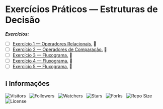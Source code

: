 <!-- Título -->
# Exercícios Práticos — Estruturas de Decisão

***Exercícios:***

* [ ] [Exercício 1 — Operadores Relacionais.](https://github.com/Devsgeeknerd/exe-1-ope-rel-exe-pra-est-dec-bas) &#128679;
* [ ] [Exercício 2 — Operadores de Comparação.](https://github.com/exe-2-ope-com-exe-pra-est-dec-bas) &#128679;
* [ ] [Exercício 3 — Fluxograma.](https://github.com/Devsgeeknerd/exe-3-flu-est-pra-est-dec-bas) &#128679;
* [ ] [Exercício 4 — Fluxograma.](https://github.com/Devsgeeknerd/exe-4-flu-est-pra-est-dec-bas) &#128679;
* [ ] [Exercício 5 — Fluxograma.](https://github.com/Devsgeeknerd/exe-5-flu-est-pra-est-dec-bas) &#128679;

<!-- Informações -->
## &#8505; Informações

![Visitors](https://api.visitorbadge.io/api/visitors?path=Devsgeeknerd%2Fexe-pra-est-dec-bas&label=Visitantes&labelColor=%23700070&labelStyle=none&countColor=%23000fff&style=plastic&color=%23ffffff "Total de Visitantes")
&nbsp;
![Followers](https://img.shields.io/github/followers/Devsgeeknerd?style=p&label=Seguidores&labelColor=800080&color=000fff "Total de Seguidores")
&nbsp;
![Watchers](https://img.shields.io/github/watchers/Devsgeeknerd/exe-pra-est-dec-bas?style=p&label=Observadores&labelColor=800080&color=000fff "Total de Observadores")
&nbsp;
![Stars](https://img.shields.io/github/stars/Devsgeeknerd/exe-pra-est-dec-bas?style=p&label=Estrelas&labelColor=800080&color=000fff "Total de Estrelas")
&nbsp;
![Forks](https://img.shields.io/github/forks/Devsgeeknerd/exe-pra-est-dec-bas?style=p&label=Bifurcações&labelColor=800080&color=000fff "Total de Bifurcações")
&nbsp;
![Repo Size](https://img.shields.io/github/repo-size/Devsgeeknerd/exe-pra-est-dec-bas?style=p&label=Tamanho&labelColor=800080&color=000fff "Tamanho do Repositório")
&nbsp;
![License](https://img.shields.io/github/license/Devsgeeknerd/exe-pra-est-dec-bas?style=p&label=Licença&labelColor=800080&color=000fff "Licença do Repositório")
